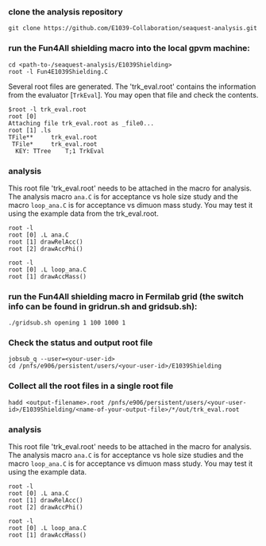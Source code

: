 
### clone the analysis repository
```
git clone https://github.com/E1039-Collaboration/seaquest-analysis.git
```

### run the Fun4All  shielding macro into the local gpvm machine:
```
cd <path-to-/seaquest-analysis/E1039Shielding>
root -l Fun4E1039Shielding.C
```
Several root files are generated.
The 'trk_eval.root' contains the information from the evaluator [`TrkEval`]. You may open that file and check the contents.

```
$root -l trk_eval.root 
root [0] 
Attaching file trk_eval.root as _file0...
root [1] .ls
TFile**		trk_eval.root	
 TFile*		trk_eval.root	
  KEY: TTree	T;1	TrkEval
```

### analysis
This root file 'trk_eval.root' needs to be attached in the macro  for analysis. The analysis macro  `ana.C` is for acceptance vs hole size study and the macro `loop_ana.C` is for acceptance vs dimuon mass study. You may test it using the example data from the trk_eval.root.
```
root -l
root [0] .L ana.C 
root [1] drawRelAcc()
root [2] drawAccPhi()
```

```
root -l
root [0] .L loop_ana.C 
root [1] drawAccMass()
```

### run the Fun4All  shielding macro in Fermilab grid (the switch info can be found in gridrun.sh and gridsub.sh):

```
./gridsub.sh opening 1 100 1000 1
```
### Check the status and  output root file

```
jobsub_q --user=<your-user-id>
cd /pnfs/e906/persistent/users/<your-user-id>/E1039Shielding

```
### Collect all the root files in a single root file

```hadd <output-filename>.root /pnfs/e906/persistent/users/<your-user-id>/E1039Shielding/<name-of-your-output-file>/*/out/trk_eval.root ```

### analysis
This root file 'trk_eval.root' needs to be attached in the macro  for analysis. The analysis macro  `ana.C` is for acceptance vs hole size studies and the macro `loop_ana.C` is for acceptance vs dimuon mass study. You may test it using the example data.
```
root -l
root [0] .L ana.C 
root [1] drawRelAcc()
root [2] drawAccPhi()
```

```
root -l
root [0] .L loop_ana.C 
root [1] drawAccMass()
```
